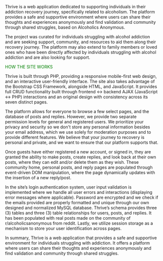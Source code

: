 <html>
<head></head>
<body>
Thrive is a web application dedicated to supporting individuals in their addiction recovery journey, specifically related to alcoholism. The platform provides a safe and supportive environment where users can share their thoughts and experiences anonymously and find validation and community through shared struggles, based on Alcoholics Anonymous.

The project was curated for individuals struggling with alcohol addiction and are seeking support, community, and resources to aid them along their recovery journey. The platform may also extend to family members or loved ones who have been directly affected by individuals struggling with alcohol addiction and are also looking for support.

<p style='color: green;'>HOW THE SITE WORKS</p>
Thrive is built through PHP, providing a responsive mobile-first web design, and an interactive user-friendly interface. The site also takes advantage of the Bootstrap CSS Framework, alongside HTML, and JavaScript. It provides full CRUD functionality built through frontend ↔ backend AJAX (JavaScript ↔ PHP) interactions and an original design with consistency across its seven distinct pages.

The platform allows for everyone to browse a few select pages, and the database of posts and replies. However, we provide two separate permission levels for general and registered users. We prioritize your privacy and security so we don't store any personal information besides your email address, which we use solely for moderation purposes and to provide different features. We believe that your journey to recovery is personal and private, and we want to ensure that our platform supports that.

Once guests have either registered a new account, or signed in, they are granted the ability to make posts, create replies, and look back at their own posts, where they can edit and/or delete them as they wish. These community home, personal posts, and reply pages are populated through event-driven DOM manipulation, where the page dynamically updates with the insertion of a new reply/post.

In the site’s login authentication system, user input validation is implemented where we handle all user errors and interactions (displaying error messages where applicable). Password are encrypted and we check if the emails provided are properly formatted and unique through our own designed and normalized MySQL database. Thrive’s schema provides three (3) tables and three (3) table relationships for users, posts, and replies. It has been populated with real posts made on the community of r/alcoholicsanonymous from reddit. Lastly, we utilize session storage as a mechanism to store your user identification across pages.

In summary, Thrive is a web application that provides a safe and supportive environment for individuals struggling with addiction. It offers a platform where users can share their thoughts and experiences anonymously and find validation and community through shared struggles.
</body></html>
